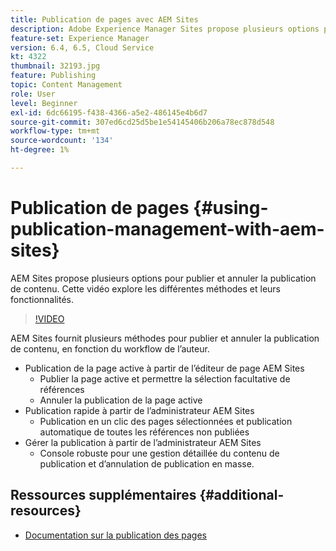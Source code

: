```yaml
---
title: Publication de pages avec AEM Sites
description: Adobe Experience Manager Sites propose plusieurs options pour publier et annuler la publication de contenu. Cette vidéo explore les différentes méthodes et leurs fonctionnalités.
feature-set: Experience Manager
version: 6.4, 6.5, Cloud Service
kt: 4322
thumbnail: 32193.jpg
feature: Publishing
topic: Content Management
role: User
level: Beginner
exl-id: 6dc66195-f438-4366-a5e2-486145e4b6d7
source-git-commit: 307ed6cd25d5be1e54145406b206a78ec878d548
workflow-type: tm+mt
source-wordcount: '134'
ht-degree: 1%

---
```


# Publication de pages {#using-publication-management-with-aem-sites}

AEM Sites propose plusieurs options pour publier et annuler la publication de contenu. Cette vidéo explore les différentes méthodes et leurs fonctionnalités.

>[!VIDEO](https://video.tv.adobe.com/v/32193?quality=12&learn=on)

AEM Sites fournit plusieurs méthodes pour publier et annuler la publication de contenu, en fonction du workflow de l’auteur.

* Publication de la page active à partir de l’éditeur de page AEM Sites
   * Publier la page active et permettre la sélection facultative de références
   * Annuler la publication de la page active
* Publication rapide à partir de l’administrateur AEM Sites
   * Publication en un clic des pages sélectionnées et publication automatique de toutes les références non publiées
* Gérer la publication à partir de l’administrateur AEM Sites
   * Console robuste pour une gestion détaillée du contenu de publication et d’annulation de publication en masse.

## Ressources supplémentaires {#additional-resources}

* [Documentation sur la publication des pages](https://experienceleague.adobe.com/docs/experience-manager-65/authoring/authoring/publishing-pages.html)
